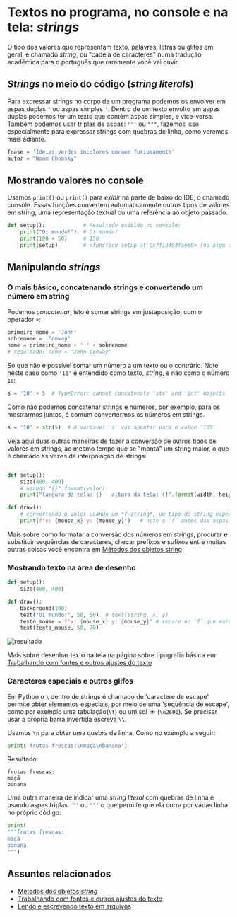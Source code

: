 # Textos no programa, no console e na tela: *strings*

O tipo dos valores que representam texto, palavras, letras ou glifos em geral, é chamado *string*, ou "cadeia de caracteres" numa tradução acadêmica para o português que raramente você vai ouvir.

## *Strings* no meio do código (*string literals*)

Para expressar strings no corpo de um programa podemos os envolver em aspas duplas `"`  ou aspas simples `'`. Dentro de um texto envolto em aspas duplas podemos ter um texto que contém aspas simples, e vice-versa. Também podemos usar triplas de aspas: `'''` ou `"""`, fazemos isso especialmente para expressar strings com quebras de linha, como veremos mais adiante.

```python
frase = 'Ideias verdes incolores dormem furiosamente'
autor = "Noam Chomsky"
```

## Mostrando valores no console

Usamos `print()` ou `print()` para *exibir* na parte de baixo do IDE, o chamado console. Essas funções convertem automaticamente outros tipos de valores em string, uma representação textual ou uma referência ao objeto passado.

```python
def setup():            # Resultado exibido no console:
    print("Oi mundo!")  # Oi mundo!
    print(100 + 50)     # 150
    print(setup)        # <function setup at 0x7f1b493faee0> (ou algo semelhante)
```

## Manipulando *strings*

### O mais básico, concatenando strings e convertendo um número em string

Podemos *concatenar*, isto é somar strings em justaposição, com o operador `+`:

```python
primeiro_nome = 'John'
sobrenome = 'Conway'
nome = primeiro_nome + ' ' + sobrenome
# resultado: nome = 'John Conway'
```

Só que não é possível somar um número a um texto ou o contrário. Note neste caso como `'10'` é entendido como texto, *string*, e não como o número `10`:

```python
s = '10' + 5  # TypeError: cannot concatenate 'str' and 'int' objects
```

Como não podemos concatenar strings e números, por exemplo, para os mostrarmos juntos, é comum convertermos os números em strings. 

```python
s = '10' + str(5)  # A variável `s` vai apontar para o valoe '105' 
```

Veja aqui duas outras maneiras de fazer a conversão de outros tipos de valores em strings, ao mesmo tempo que se "monta" um string maior, o que é chamado às vezes de interpolação de strings:

<!-- editor-pyp5js -->
```python

def setup():
    size(400, 400)
    # usando "{}".format(valor)
    print("largura da tela: {} - altura da tela: {}".format(width, height)  # Os valores das variáveis entrarão nas posições dos {}

def draw():
    # convertendo o valor usando um *f-string*, um tipo de string especial 
    print(f"x: {mouse_x} y: {mouse_y}")   # note o `f` antes das aspas as variáveis entre {} são "formatadas"
```

Mais sobre como formatar a conversão dos números em strings, procurar e substituir sequências de caracteres, checar prefixos e sufixos entre muitas outras coisas você encontra em [Métodos dos objetos string](string_methods.md)

### Mostrando texto na área de desenho

<!-- editor-pyp5js -->
```python
def setup():
    size(400, 400)

def draw():
    background(100)
    text("Oi mundo!", 50, 50)  # text(string, x, y)
    texto_mouse = f"x: {mouse_x} y: {mouse_y}" # repare no `f` que marca um f-string
    text(texto_mouse, 50, 70)
```

![resultado](https://raw.githubusercontent.com/villares/material-aulas/master/Processing-Python-py5/assets/text-na-tela.png)

Mais sobre desenhar texto na tela na página sobre tipografia básica em: [Trabalhando com fontes e outros ajustes do texto](tipografia.md)

### Caracteres especiais e outros glifos

Em Python o `\` dentro de strings é chamado de 'caractere de escape' permite obter elementos especiais, por meio de uma 'sequência de escape', como por exemplo uma tabulação(`\t`) ou um sol ☀ (`\u2600`). Se precisar usar a própria barra invertida escreva `\\`.

Usamos `\n` para obter uma quebra de linha. Como no exemplo a seguir:

```python
print('frutas frescas:\nmaça\nbanana')
```

Resultado:

```
frutas frescas:
maçã
banana
```

Uma outra maneira de indicar uma *string literal* com quebras de linha é usando aspas triplas `'''` ou `"""` o que permite que ela corra por várias linha no próprio código:

```python
print(
"""frutas frescas:
maçã
banana
""")
```

## Assuntos relacionados

- [Métodos dos objetos *string*](string_methods.md)
- [Trabalhando com fontes e outros ajustes do texto](tipografia.md)
- [Lendo e escrevendo texto em arquivos](file_IO.md)
